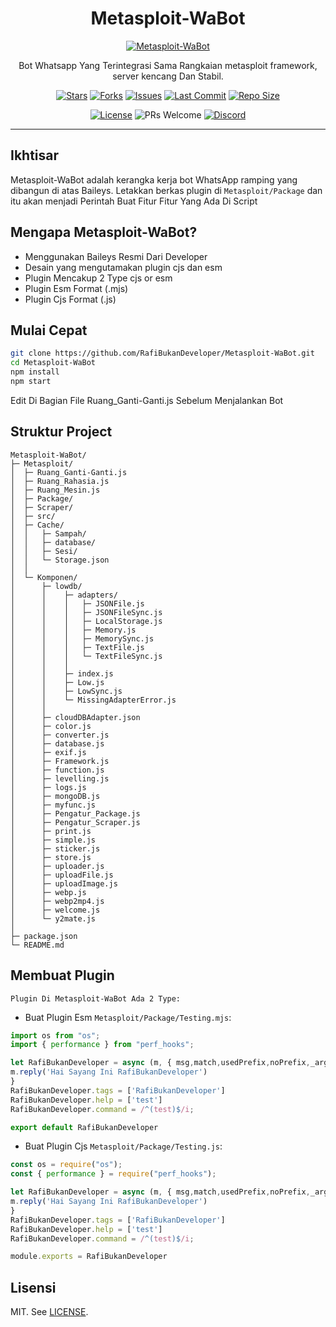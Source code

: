 <div align="center">
  <h1>Metasploit-WaBot</h1>
  <p>
<a href="https://files.catbox.moe/xpm6r9.jpg">
<img src="https://files.catbox.moe/xpm6r9.jpg" alt="Metasploit-WaBot"/>
</a>
  </p>
  <p>Bot Whatsapp Yang Terintegrasi Sama Rangkaian metasploit framework, server kencang Dan Stabil.</p>
  <p>
    <a href="https://github.com/RafiBukanDeveloper/Metasploit-WaBot"><img alt="Stars" src="https://img.shields.io/github/stars/RafiBukanDeveloper/Metasploit-WaBot?style=flat&logo=github"></a>
    <a href="https://github.com/RafiBukanDeveloper/Metasploit-WaBot/network/members"><img alt="Forks" src="https://img.shields.io/github/forks/RafiBukanDeveloper/Metasploit-WaBot"></a>
    <a href="https://github.com/RafiBukanDeveloper/Metasploit-WaBot/issues"><img alt="Issues" src="https://img.shields.io/github/issues/RafiBukanDeveloper/Metasploit-WaBot"></a>
    <a href="https://github.com/RafiBukanDeveloper/Metasploit-WaBot"><img alt="Last Commit" src="https://img.shields.io/github/last-commit/RafiBukanDeveloper/Metasploit-WaBot"></a>
    <a href="https://github.com/RafiBukanDeveloper/Metasploit-WaBot"><img alt="Repo Size" src="https://img.shields.io/github/repo-size/RafiBukanDeveloper/Metasploit-WaBot"></a>
  </p>
  <p>
    <a href="https://github.com/RafiBukanDeveloper/Metasploit-WaBot/blob/main/LICENSE"><img alt="License" src="https://img.shields.io/badge/License-MIT-informational"></a>
    <img alt="PRs Welcome" src="https://img.shields.io/badge/PRs-welcome-brightgreen">
    <a href="https://dsc.gg/natsumiworld"><img alt="Discord" src="https://img.shields.io/badge/Discord-Join-5865F2?logo=discord&logoColor=white"></a>
  </p>
</div>

---

## Ikhtisar

Metasploit-WaBot adalah kerangka kerja bot WhatsApp ramping yang dibangun di atas Baileys. Letakkan berkas plugin di `Metasploit/Package` dan itu akan menjadi Perintah Buat Fitur Fitur Yang Ada Di Script

## Mengapa Metasploit-WaBot? 
- Menggunakan Baileys Resmi Dari Developer
- Desain yang mengutamakan plugin cjs dan esm
- Plugin Mencakup 2 Type cjs or esm
- Plugin Esm Format (.mjs)
- Plugin Cjs Format (.js)

## Mulai Cepat

```bash
git clone https://github.com/RafiBukanDeveloper/Metasploit-WaBot.git
cd Metasploit-WaBot
npm install
npm start
```

Edit Di Bagian File Ruang_Ganti-Ganti.js Sebelum Menjalankan Bot


## Struktur Project

```
Metasploit-WaBot/
├─ Metasploit/
│  ├─ Ruang_Ganti-Ganti.js
│  ├─ Ruang_Rahasia.js
│  ├─ Ruang_Mesin.js
│  ├─ Package/
│  ├─ Scraper/
│  ├─ src/
│  ├─ Cache/
│  │   ├─ Sampah/
│  │   ├─ database/
│  │   ├─ Sesi/
│  │   └─ Storage.json
│  │
│  └─ Komponen/
│      ├─ lowdb/
│      │    ├─ adapters/
│      │    │   ├─ JSONFile.js
│      │    │   ├─ JSONFileSync.js
│      │    │   ├─ LocalStorage.js 
│      │    │   ├─ Memory.js
│      │    │   ├─ MemorySync.js
│      │    │   ├─ TextFile.js
│      │    │   └─ TextFileSync.js
│      │    │
│      │    ├─ index.js
│      │    ├─ Low.js
│      │    ├─ LowSync.js
│      │    └─ MissingAdapterError.js
│      │    
│      ├─ cloudDBAdapter.json
│      ├─ color.js
│      ├─ converter.js
│      ├─ database.js
│      ├─ exif.js
│      ├─ Framework.js
│      ├─ function.js
│      ├─ levelling.js
│      ├─ logs.js
│      ├─ mongoDB.js
│      ├─ myfunc.js
│      ├─ Pengatur_Package.js 
│      ├─ Pengatur_Scraper.js 
│      ├─ print.js 
│      ├─ simple.js
│      ├─ sticker.js
│      ├─ store.js
│      ├─ uploader.js 
│      ├─ uploadFile.js
│      ├─ uploadImage.js
│      ├─ webp.js
│      ├─ webp2mp4.js
│      ├─ welcome.js
│      └─ y2mate.js
│  
├─ package.json
└─ README.md
```

## Membuat Plugin
    Plugin Di Metasploit-WaBot Ada 2 Type:
- Buat Plugin Esm `Metasploit/Package/Testing.mjs`:

```js
import os from "os";
import { performance } from "perf_hooks";

let RafiBukanDeveloper = async (m, { msg,match,usedPrefix,noPrefix,_args,args,command,text,conn: this,ctx,sock,client,participants,isDeveloper,groupMetadata,user,RafiTampilan,RafiMenu,bot,isROwner,isOwner,isRAdmin,isAdmin,isBotAdmin,isPrems,isBans,chatUpdate }) => {
m.reply('Hai Sayang Ini RafiBukanDeveloper')
}
RafiBukanDeveloper.tags = ['RafiBukanDeveloper']
RafiBukanDeveloper.help = ['test']
RafiBukanDeveloper.command = /^(test)$/i;

export default RafiBukanDeveloper
```



- Buat Plugin Cjs `Metasploit/Package/Testing.js`:

```js
const os = require("os");
const { performance } = require("perf_hooks");

let RafiBukanDeveloper = async (m, { msg,match,usedPrefix,noPrefix,_args,args,command,text,conn: this,ctx,sock,client,participants,isDeveloper,groupMetadata,user,RafiTampilan,RafiMenu,bot,isROwner,isOwner,isRAdmin,isAdmin,isBotAdmin,isPrems,isBans,chatUpdate }) => {
m.reply('Hai Sayang Ini RafiBukanDeveloper')
}
RafiBukanDeveloper.tags = ['RafiBukanDeveloper']
RafiBukanDeveloper.help = ['test']
RafiBukanDeveloper.command = /^(test)$/i;

module.exports = RafiBukanDeveloper
```

## Lisensi

MIT. See [LICENSE](./LICENSE).